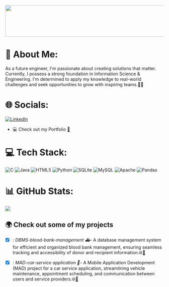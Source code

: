 <img src="https://github.com/cpoojashetty/cpoojashetty/assets/94156289/ce7d8b86-a5b6-4419-917a-2ad7f03c15fe" width="900" height="100">


# 💫 About Me:
As a future engineer, I'm passionate about creating solutions that matter. Currently, I possess a strong foundation in Information Science & Engineering. 
I'm determined to apply my knowledge to real-world challenges and seek opportunities to grow with inspiring teams.🚀💡

# 🌐 Socials:
[![LinkedIn](https://img.shields.io/badge/LinkedIn-%230077B5.svg?logo=linkedin&logoColor=white)](https://linkedin.com/in/https://www.linkedin.com/in/c-pooja-shetty/) 
- 💻 Check out my Portfolio <a href="https://cpoojashetty.carrd.co/">🔗</a> <br />


# 💻 Tech Stack:
![C](https://img.shields.io/badge/c-%2300599C.svg?style=for-the-badge&logo=c&logoColor=white) ![Java](https://img.shields.io/badge/java-%23ED8B00.svg?style=for-the-badge&logo=openjdk&logoColor=white) ![HTML5](https://img.shields.io/badge/html5-%23E34F26.svg?style=for-the-badge&logo=html5&logoColor=white) ![Python](https://img.shields.io/badge/python-3670A0?style=for-the-badge&logo=python&logoColor=ffdd54) ![SQLite](https://img.shields.io/badge/sqlite-%2307405e.svg?style=for-the-badge&logo=sqlite&logoColor=white) ![MySQL](https://img.shields.io/badge/mysql-%2300000f.svg?style=for-the-badge&logo=mysql&logoColor=white) ![Apache](https://img.shields.io/badge/apache-%23D42029.svg?style=for-the-badge&logo=apache&logoColor=white) ![Pandas](https://img.shields.io/badge/pandas-%23150458.svg?style=for-the-badge&logo=pandas&logoColor=white)
# 📊 GitHub Stats:
![](https://github-readme-stats.vercel.app/api/top-langs/?username=cpoojashetty&theme=tokyonight&hide_border=false&include_all_commits=false&count_private=false&layout=compact)

## :earth_africa: Check out some of my projects  
- [x] : *DBMS-blood-bank-management 🚑*- A database management system for efficient and organized blood bank management, ensuring seamless tracking and accessibility of donor and recipient information.🌐<a href="https://github.com/cpoojashetty/DBMS-blood-bank-managment.git">🔗</a> <br />

- [x] : *MAD-car-service application 📲*- A Mobile Application Development (MAD) project for a car service application, streamlining vehicle maintenance, appointment scheduling, and communication between users and service providers.🌐<a href="https://github.com/cpoojashetty/MAD-car-service-application.git">🔗</a> <br />

